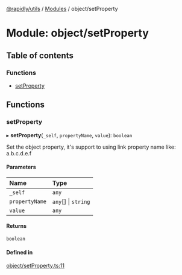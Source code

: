 [@rapidly/utils](../README.md) / [Modules](../modules.md) / object/setProperty

# Module: object/setProperty

## Table of contents

### Functions

- [setProperty](object_setProperty.md#setproperty)

## Functions

### setProperty

▸ **setProperty**(`_self`, `propertyName`, `value`): `boolean`

Set the object property, it's support to using link property name like: a.b.c.d.e.f

#### Parameters

| Name | Type |
| :------ | :------ |
| `_self` | `any` |
| `propertyName` | `any`[] \| `string` |
| `value` | `any` |

#### Returns

`boolean`

#### Defined in

[object/setProperty.ts:11](https://github.com/canguser/rapidly-utils/blob/91471f2/main/object/setProperty.ts#L11)
